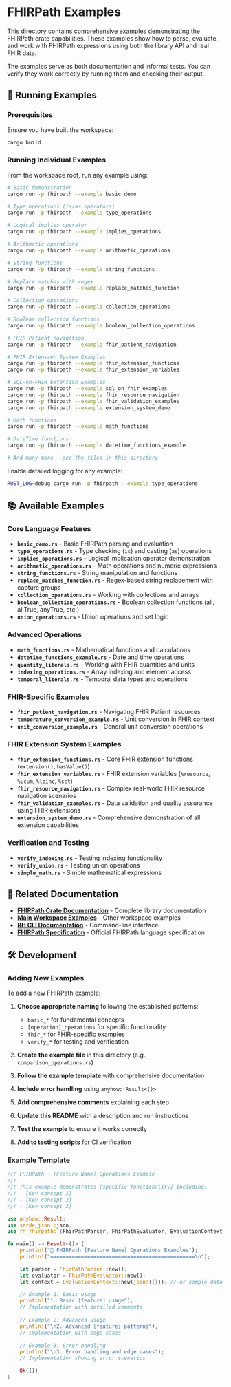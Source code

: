 # FHIRPath Examples

This directory contains comprehensive examples demonstrating the FHIRPath crate capabilities. These examples show how to parse, evaluate, and work with FHIRPath expressions using both the library API and real FHIR data.

The examples serve as both documentation and informal tests. You can verify they work correctly by running them and checking their output.

## 🚀 Running Examples

### Prerequisites

Ensure you have built the workspace:
```bash
cargo build
```

### Running Individual Examples

From the workspace root, run any example using:

```bash
# Basic demonstration
cargo run -p fhirpath --example basic_demo

# Type operations (is/as operators)
cargo run -p fhirpath --example type_operations

# Logical implies operator
cargo run -p fhirpath --example implies_operations

# Arithmetic operations
cargo run -p fhirpath --example arithmetic_operations

# String functions
cargo run -p fhirpath --example string_functions

# Replace matches with regex
cargo run -p fhirpath --example replace_matches_function

# Collection operations
cargo run -p fhirpath --example collection_operations

# Boolean collection functions
cargo run -p fhirpath --example boolean_collection_operations

# FHIR Patient navigation
cargo run -p fhirpath --example fhir_patient_navigation

# FHIR Extension System Examples
cargo run -p fhirpath --example fhir_extension_functions
cargo run -p fhirpath --example fhir_extension_variables

# SQL-on-FHIR Extension Examples
cargo run -p fhirpath --example sql_on_fhir_examples
cargo run -p fhirpath --example fhir_resource_navigation
cargo run -p fhirpath --example fhir_validation_examples
cargo run -p fhirpath --example extension_system_demo

# Math functions
cargo run -p fhirpath --example math_functions

# DateTime functions
cargo run -p fhirpath --example datetime_functions_example

# And many more - see the files in this directory
```

Enable detailed logging for any example:
```bash
RUST_LOG=debug cargo run -p fhirpath --example type_operations
```

## 📚 Available Examples

### Core Language Features
- **`basic_demo.rs`** - Basic FHIRPath parsing and evaluation
- **`type_operations.rs`** - Type checking (`is`) and casting (`as`) operations  
- **`implies_operations.rs`** - Logical implication operator demonstration
- **`arithmetic_operations.rs`** - Math operations and numeric expressions
- **`string_functions.rs`** - String manipulation and functions
- **`replace_matches_function.rs`** - Regex-based string replacement with capture groups
- **`collection_operations.rs`** - Working with collections and arrays
- **`boolean_collection_operations.rs`** - Boolean collection functions (all, allTrue, anyTrue, etc.)
- **`union_operations.rs`** - Union operations and set logic

### Advanced Operations  
- **`math_functions.rs`** - Mathematical functions and calculations
- **`datetime_functions_example.rs`** - Date and time operations
- **`quantity_literals.rs`** - Working with FHIR quantities and units
- **`indexing_operations.rs`** - Array indexing and element access
- **`temporal_literals.rs`** - Temporal data types and operations

### FHIR-Specific Examples
- **`fhir_patient_navigation.rs`** - Navigating FHIR Patient resources
- **`temperature_conversion_example.rs`** - Unit conversion in FHIR context
- **`unit_conversion_example.rs`** - General unit conversion operations

### FHIR Extension System Examples
- **`fhir_extension_functions.rs`** - Core FHIR extension functions (`extension()`, `hasValue()`)
- **`fhir_extension_variables.rs`** - FHIR extension variables (`%resource`, `%ucum`, `%loinc`, `%sct`)
- **`fhir_resource_navigation.rs`** - Complex real-world FHIR resource navigation scenarios
- **`fhir_validation_examples.rs`** - Data validation and quality assurance using FHIR extensions
- **`extension_system_demo.rs`** - Comprehensive demonstration of all extension capabilities

### Verification and Testing
- **`verify_indexing.rs`** - Testing indexing functionality
- **`verify_union.rs`** - Testing union operations
- **`simple_math.rs`** - Simple mathematical expressions

## 🔗 Related Documentation

- **[FHIRPath Crate Documentation](../README.md)** - Complete library documentation
- **[Main Workspace Examples](../../../examples/README.md)** - Other workspace examples
- **[RH CLI Documentation](../../../apps/rh/README.md)** - Command-line interface
- **[FHIRPath Specification](https://hl7.org/fhirpath/)** - Official FHIRPath language specification

## 🛠️ Development

### Adding New Examples

To add a new FHIRPath example:

1. **Choose appropriate naming** following the established patterns:
   - `basic_*` for fundamental concepts
   - `[operation]_operations` for specific functionality
   - `fhir_*` for FHIR-specific examples
   - `verify_*` for testing and verification

2. **Create the example file** in this directory (e.g., `comparison_operations.rs`)
3. **Follow the example template** with comprehensive documentation
4. **Include error handling** using `anyhow::Result<()>`
5. **Add comprehensive comments** explaining each step
6. **Update this README** with a description and run instructions
7. **Test the example** to ensure it works correctly
8. **Add to testing scripts** for CI verification

### Example Template

```rust
//! FHIRPath - [Feature Name] Operations Example
//! 
//! This example demonstrates [specific functionality] including:
//! - [Key concept 1]
//! - [Key concept 2]
//! - [Key concept 3]

use anyhow::Result;
use serde_json::json;
use rh_fhirpath::{FhirPathParser, FhirPathEvaluator, EvaluationContext, FhirPathValue};

fn main() -> Result<()> {
    println!("🎯 FHIRPath [Feature Name] Operations Examples");
    println!("===============================================\n");

    let parser = FhirPathParser::new();
    let evaluator = FhirPathEvaluator::new();
    let context = EvaluationContext::new(json!({})); // or sample data

    // Example 1: Basic usage
    println!("1. Basic [feature] usage");
    // Implementation with detailed comments
    
    // Example 2: Advanced usage
    println!("\n2. Advanced [feature] patterns");
    // Implementation with edge cases
    
    // Example 3: Error handling
    println!("\n3. Error handling and edge cases");
    // Implementation showing error scenarios

    Ok(())
}
```

